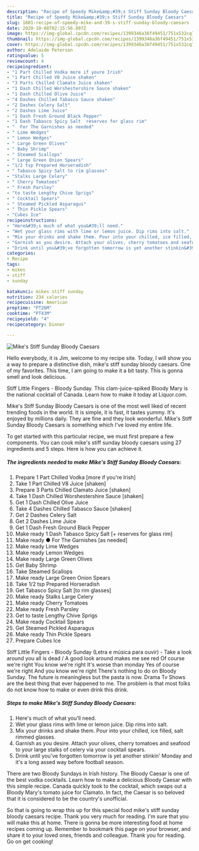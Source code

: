 ```yaml
---
description: "Recipe of Speedy Mike&amp;#39;s Stiff Sunday Bloody Caesars"
title: "Recipe of Speedy Mike&amp;#39;s Stiff Sunday Bloody Caesars"
slug: 1601-recipe-of-speedy-mike-and-39-s-stiff-sunday-bloody-caesars
date: 2020-10-08T02:15:56.897Z
image: https://img-global.cpcdn.com/recipes/1399346a36f49451/751x532cq70/mikes-stiff-sunday-bloody-caesars-recipe-main-photo.jpg
thumbnail: https://img-global.cpcdn.com/recipes/1399346a36f49451/751x532cq70/mikes-stiff-sunday-bloody-caesars-recipe-main-photo.jpg
cover: https://img-global.cpcdn.com/recipes/1399346a36f49451/751x532cq70/mikes-stiff-sunday-bloody-caesars-recipe-main-photo.jpg
author: Adelaide Peterson
ratingvalue: 5
reviewcount: 4
recipeingredient:
- "1 Part Chilled Vodka more if youre Irish"
- "1 Part Chilled V8 Juice shaken"
- "3 Parts Chilled Clamato Juice shaken"
- "1 Dash Chilled Worshestershire Sauce shaken"
- "1 Dash Chilled Olive Juice"
- "4 Dashes Chilled Tabasco Sauce shaken"
- "2 Dashes Celery Salt"
- "2 Dashes Lime Juice"
- "1 Dash Fresh Ground Black Pepper"
- "1 Dash Tabasco Spicy Salt  reserves for glass rim"
- "  For The Garnishes as needed"
- " Lime Wedges"
- " Lemon Wedges"
- " Large Green Olives"
- " Baby Shrimp"
- " Steamed Scallops"
- " Large Green Onion Spears"
- "1/2 tsp Prepared Horseradish"
- " Tabasco Spicy Salt to rim glasses"
- "Stalks Large Celery"
- " Cherry Tomatoes"
- " Fresh Parsley"
- "to taste Lengthy Chive Sprigs"
- " Cocktail Spears"
- " Steamed Pickled Asparagus"
- " Thin Pickle Spears"
- "Cubes Ice"
recipeinstructions:
- "Here&#39;s much of what you&#39;ll need."
- "Wet your glass rims with lime or lemon juice. Dip rims into salt."
- "Mix your drinks and shake them. Pour into your chilled, ice filled, salt rimmed glasses."
- "Garnish as you desire. Attach your olives, cherry tomatoes and seafood to your large stalks of celery via your cocktail spears."
- "Drink until you&#39;ve forgotten tomorrow is yet another stinkin&#39; Monday and it&#39;s a long assed way before football season."
categories:
- Recipe
tags:
- mikes
- stiff
- sunday

katakunci: mikes stiff sunday 
nutrition: 234 calories
recipecuisine: American
preptime: "PT26M"
cooktime: "PT43M"
recipeyield: "4"
recipecategory: Dinner

---
```



![Mike&#39;s Stiff Sunday Bloody Caesars](https://img-global.cpcdn.com/recipes/1399346a36f49451/751x532cq70/mikes-stiff-sunday-bloody-caesars-recipe-main-photo.jpg)

Hello everybody, it is Jim, welcome to my recipe site. Today, I will show you a way to prepare a distinctive dish, mike&#39;s stiff sunday bloody caesars. One of my favorites. This time, I am going to make it a bit tasty. This is gonna smell and look delicious.

Stiff Little Fingers - Bloody Sunday. This clam-juice-spiked Bloody Mary is the national cocktail of Canada. Learn how to make it today at Liquor.com.

Mike&#39;s Stiff Sunday Bloody Caesars is one of the most well liked of recent trending foods in the world. It is simple, it is fast, it tastes yummy. It's enjoyed by millions daily. They are fine and they look wonderful. Mike&#39;s Stiff Sunday Bloody Caesars is something which I've loved my entire life.


To get started with this particular recipe, we must first prepare a few components. You can cook mike&#39;s stiff sunday bloody caesars using 27 ingredients and 5 steps. Here is how you can achieve it.

<!--inarticleads1-->

##### The ingredients needed to make Mike&#39;s Stiff Sunday Bloody Caesars:

1. Prepare 1 Part Chilled Vodka [more if you&#39;re Irish]
1. Take 1 Part Chilled V8 Juice [shaken]
1. Prepare 3 Parts Chilled Clamato Juice [shaken]
1. Take 1 Dash Chilled Worshestershire Sauce [shaken]
1. Get 1 Dash Chilled Olive Juice
1. Take 4 Dashes Chilled Tabasco Sauce [shaken]
1. Get 2 Dashes Celery Salt
1. Get 2 Dashes Lime Juice
1. Get 1 Dash Fresh Ground Black Pepper
1. Make ready 1 Dash Tabasco Spicy Salt [+ reserves for glass rim]
1. Make ready  ● For The Garnishes [as needed]
1. Make ready  Lime Wedges
1. Make ready  Lemon Wedges
1. Make ready  Large Green Olives
1. Get  Baby Shrimp
1. Take  Steamed Scallops
1. Make ready  Large Green Onion Spears
1. Take 1/2 tsp Prepared Horseradish
1. Get  Tabasco Spicy Salt [to rim glasses]
1. Make ready Stalks Large Celery
1. Make ready  Cherry Tomatoes
1. Make ready  Fresh Parsley
1. Get to taste Lengthy Chive Sprigs
1. Make ready  Cocktail Spears
1. Get  Steamed Pickled Asparagus
1. Make ready  Thin Pickle Spears
1. Prepare Cubes Ice


Stiff Little Fingers - Bloody Sunday (Letra e música para ouvir) - Take a look around you all is dead / A good look around makes me see red Of course we&#39;re right You know we&#39;re right It&#39;s worse than monday Yes of course we&#39;re right And you know we&#39;re right There&#39;s nothing to do on Bloody Sunday. The future is meaningless but the pasta is now. Drama Tv Shows are the best thing that ever happened to me. The problem is that most folks do not know how to make or even drink this drink. 

<!--inarticleads2-->

##### Steps to make Mike&#39;s Stiff Sunday Bloody Caesars:

1. Here&#39;s much of what you&#39;ll need.
1. Wet your glass rims with lime or lemon juice. Dip rims into salt.
1. Mix your drinks and shake them. Pour into your chilled, ice filled, salt rimmed glasses.
1. Garnish as you desire. Attach your olives, cherry tomatoes and seafood to your large stalks of celery via your cocktail spears.
1. Drink until you&#39;ve forgotten tomorrow is yet another stinkin&#39; Monday and it&#39;s a long assed way before football season.


There are two Bloody Sundays in Irish history. The Bloody Caesar is one of the best vodka cocktails. Learn how to make a delicious Bloody Caesar with this simple recipe. Canada quickly took to the cocktail, which swaps out a Bloody Mary&#39;s tomato juice for Clamato. In fact, the Caesar is so beloved that it is considered to be the country&#39;s unofficial. 

So that is going to wrap this up for this special food mike&#39;s stiff sunday bloody caesars recipe. Thank you very much for reading. I'm sure that you will make this at home. There is gonna be more interesting food at home recipes coming up. Remember to bookmark this page on your browser, and share it to your loved ones, friends and colleague. Thank you for reading. Go on get cooking!
